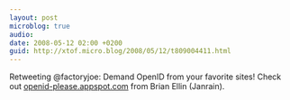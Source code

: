 ```yaml
---
layout: post
microblog: true
audio: 
date: 2008-05-12 02:00 +0200
guid: http://xtof.micro.blog/2008/05/12/t809004411.html
---
```

Retweeting @factoryjoe: Demand OpenID from your favorite sites! Check out [openid-please.appspot.com](http://openid-please.appspot.com/) from Brian Ellin (Janrain).
